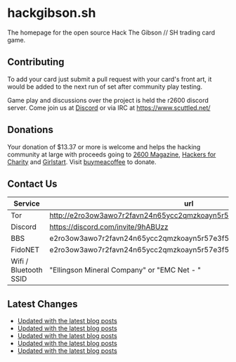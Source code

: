 # hackgibson.sh
The homepage for the open source Hack The Gibson // SH trading card game.


## Contributing

To add your card just submit a pull request with your card's front art, it would be added to the next run of set after community play testing.

Game play and discussions over the project is held the r2600 discord server. Come join us at [Discord](https://discord.com/invite/9hABUzz) or via IRC at https://www.scuttled.net/


## Donations

Your donation of $13.37 or more is welcome and helps the hacking community at large with proceeds going to [2600 Magazine](https://2600.com/), [Hackers for Charity](https://hackersforcharity.org) and [Girlstart](https://girlstart.org).  Visit [buymeacoffee](https://www.buymeacoffee.com/hackgibson.sh) to donate.


## Contact Us

Service | url
-|-
Tor | http://e2ro3ow3awo7r2favn24n65ycc2qmzkoayn5r57e3f56nvjwdcgg32ad.onion
Discord | https://discord.com/invite/9hABUzz
BBS | e2ro3ow3awo7r2favn24n65ycc2qmzkoayn5r57e3f56nvjwdcgg32ad.onion:23
FidoNET | e2ro3ow3awo7r2favn24n65ycc2qmzkoayn5r57e3f56nvjwdcgg32ad.onion:24554
Wifi / Bluetooth SSID | "Ellingson Mineral Company" or "EMC Net - <fidonet address>"

## Latest Changes
<!-- BLOG-POST-LIST:START -->
- [Updated with the latest blog posts](https://github.com/DFW2600/hackgibson.sh/commit/f5f5d01ae5c639e764a07f2c51f3ba148b32c763)
- [Updated with the latest blog posts](https://github.com/DFW2600/hackgibson.sh/commit/22bbc24c1fd56e6f2d02619ffe4bfd73ca2b6990)
- [Updated with the latest blog posts](https://github.com/DFW2600/hackgibson.sh/commit/101b28cafb2f9d8bf8f03aca504e9493c2d33ff5)
- [Updated with the latest blog posts](https://github.com/DFW2600/hackgibson.sh/commit/cc9f81889a8ce50d2eef485f11ac6f4ca60eb3c1)
- [Updated with the latest blog posts](https://github.com/DFW2600/hackgibson.sh/commit/37be61bf159fe1fcdb6d900b4e7b74430ce001a5)
<!-- BLOG-POST-LIST:END -->
